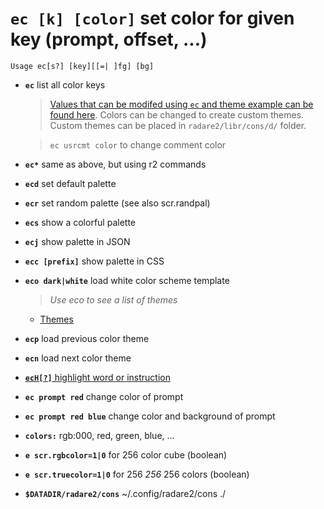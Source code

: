 <!-- TITLE: ec -->

#  **`ec [k] [color]`** set color for given key (prompt, offset, ...)


```text
Usage ec[s?] [key][[=| ]fg] [bg]
```


- **`ec`** list all color keys
	> [Values that can be modifed using `ec` and theme example can be found here](/options/e/ec/ec-values). Colors can be changed to create custom themes. Custom themes can be placed in `radare2/libr/cons/d/` folder.
	
	> `ec usrcmt color` to change comment color
- **`ec*`** same as above, but using r2 commands
- **`ecd`** set default palette
- **`ecr`** set random palette (see also scr.randpal)
- **`ecs`** show a colorful palette
- **`ecj`** show palette in JSON
- **`ecc [prefix]`** show palette in CSS
- **`eco dark|white`** load white color scheme template
  > _Use eco to see a list of themes_

    - [Themes](/home/themes)

- **`ecp`** load previous color theme
- **`ecn`** load next color theme

- [ **`ecH[?]`** highlight word or instruction](/options/e/ec/ec_cap_H)

- **`ec prompt red`** change color of prompt
- **`ec prompt red blue`** change color and background of prompt
- **`colors:`** rgb:000, red, green, blue, ...
- **`e scr.rgbcolor=1|0`** for 256 color cube (boolean)
- **`e scr.truecolor=1|0`** for 256 _256_ 256 colors (boolean)
- **`$DATADIR/radare2/cons`** ~/.config/radare2/cons ./

<p hidden>ec ec* ecd ecr ecs ecj ecc eco ecp ecn ecH usrcmt</p>